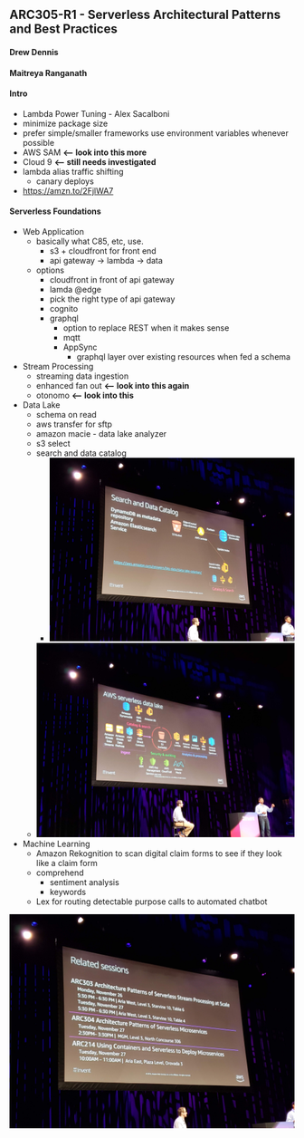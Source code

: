 ## ARC305-R1 - Serverless Architectural Patterns and Best Practices

#### Drew Dennis
#### Maitreya Ranganath

#### Intro
- Lambda Power Tuning - Alex Sacalboni
- minimize package size
- prefer simple/smaller frameworks
 use environment variables whenever possible
- AWS SAM  **<-- look into this more**
- Cloud 9 **<-- still needs investigated**
- lambda alias traffic shifting
	- canary deploys
- https://amzn.to/2FjlWA7

#### Serverless Foundations
- Web Application
	- basically what C85, etc, use.
		- s3 + cloudfront for front end
		- api gateway -> lambda -> data
	- options
		- cloudfront in front of api gateway
		- lamda @edge
		- pick the right type of api gateway
		- cognito
		- graphql
			- option to replace REST when it makes sense
			- mqtt
			- AppSync
				- graphql layer over existing resources when fed a schema
- Stream Processing
	- streaming data ingestion
	- enhanced fan out **<-- look into this again**
	- otonomo **<-- look into this**
- Data Lake
	- schema on read
	- aws transfer for sftp
	- amazon macie - data lake analyzer
	- s3 select
	- search and data catalog
		- ![ ](../images/20181126_155845.jpg)
	- ![Data Lake Options ](../images/20181126_155433.jpg)
- Machine Learning
	- Amazon Rekognition to scan digital claim forms to see if they look like a claim form
	- comprehend
		- sentiment analysis
		- keywords
	- Lex for routing detectable purpose calls to automated chatbot


![ ](../images/20181126_161356.jpg)
